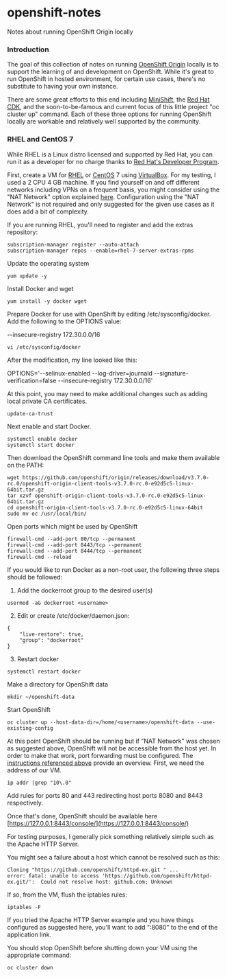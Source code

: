 # openshift-notes
Notes about running OpenShift Origin locally

### Introduction
The goal of this collection of notes on running [OpenShift Origin](https://github.com/openshift/origin) locally is to support the learning of and development on OpenShift.  While it's great to run OpenShift in hosted environment, for certain use cases, there's no substitute to having your own instance.

There are some great efforts to this end including [MiniShift](https://github.com/minishift/minishift), the [Red Hat CDK](https://developers.redhat.com/products/cdk/download/), and the soon-to-be-famous and current focus of this little project "oc cluster up" command.  Each of these three options for running OpenShift locally are workable and relatively well supported by the community.

### RHEL and CentOS 7
While RHEL is a Linux distro licensed and supported by Red Hat, you can run it as a developer for no charge thanks to [Red Hat's Developer Program](https://developers.redhat.com/). 

First, create a VM for [RHEL](https://developers.redhat.com/downloads/) or [CentOS](https://www.centos.org/download/) 7 using [VirtualBox](https://virtualbox.org).  For my testing, I used a 2 CPU 4 GB machine.  If you find yourself on and off different networks including VPNs on a frequent basis, you might consider using the "NAT Network" option explained [here](https://github.com/carljmosca/virtualbox-notes).  Configuration using the "NAT Network" is not required and only suggested for the given use cases as it does add a bit of complexity.

If you are running RHEL, you'll need to register and add the extras repository:
```
subscription-manager register --auto-attach
subscription-manager repos --enable=rhel-7-server-extras-rpms
```
Update the operating system
```
yum update -y
```
Install Docker and wget
```
yum install -y docker wget
```
Prepare Docker for use with OpenShift by editing /etc/sysconfig/docker.  Add the following to the OPTIONS value:

--insecure-registry 172.30.0.0/16
```
vi /etc/sysconfig/docker
```

After the modification, my line looked like this:

OPTIONS='--selinux-enabled --log-driver=journald --signature-verification=false --insecure-registry 172.30.0.0/16'

At this point, you may need to make additional changes such as adding local private CA certificates.

```
update-ca-trust
```

Next enable and start Docker.
```
systemctl enable docker
systemctl start docker
```

Then download the OpenShift command line tools and make them available on the PATH:
```
wget https://github.com/openshift/origin/releases/download/v3.7.0-rc.0/openshift-origin-client-tools-v3.7.0-rc.0-e92d5c5-linux-64bit.tar.gz
tar xzvf openshift-origin-client-tools-v3.7.0-rc.0-e92d5c5-linux-64bit.tar.gz
cd openshift-origin-client-tools-v3.7.0-rc.0-e92d5c5-linux-64bit
sudo mv oc /usr/local/bin/
```

Open ports which might be used by OpenShift
```
firewall-cmd --add-port 80/tcp --permanent
firewall-cmd --add-port 8443/tcp --permanent
firewall-cmd --add-port 8444/tcp --permanent
firewall-cmd --reload
```

If you would like to run Docker as a non-root user, the following three steps should be followed:

1. Add the dockerroot group to the desired user(s)
```
usermod -aG dockerroot <username>
```
2. Edit or create /etc/docker/daemon.json:
```
{
    "live-restore": true,
    "group": "dockerroot"
}
```
3. Restart docker
```
systemctl restart docker
```

Make a directory for OpenShift data
```
mkdir ~/openshift-data
```

Start OpenShift
```
oc cluster up --host-data-dir=/home/<username>/openshift-data --use-existing-config
```

At this point OpenShift should be running but if "NAT Network" was chosen as suggested above, OpenShift will not be accessible from the host yet.  In order to make that work, port forwarding must be configured.  The [instructions referenced above](https://github.com/carljmosca/virtualbox-notes) provide an overview.  First, we need the address of our VM.
```
ip addr |grep "10\.0"
```
Add rules for ports 80 and 443 redirecting host ports 8080 and 8443 respectively.

Once that's done, OpenShift should be available here [https://127.0.0.1:8443/console/](https://127.0.0.1:8443/console/)

For testing purposes, I generally pick something relatively simple such as the Apache HTTP Server.

You might see a failure about a host which cannot be resolved such as this:
```
Cloning "https://github.com/openshift/httpd-ex.git " ...
error: fatal: unable to access 'https://github.com/openshift/httpd-ex.git/':  Could not resolve host: github.com; Unknown
```
If so, from the VM, flush the iptables rules:
```
iptables -F
```
If you tried the Apache HTTP Server example and you have things configured as suggested here, you'll want to add ":8080" to the end of the application link.

You should stop OpenShift before shutting down your VM using the appropriate command:
```
oc cluster down
``` 
